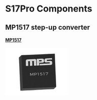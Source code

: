 # S17Pro Components

## MP1517 step-up converter

#### [MP1517](./Assets/MP1517.pdf)

<img src="../../../Assets/MP1517.png" width="200px">
